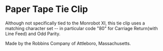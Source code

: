 # Paper Tape Tie Clip

Although not specifically tied to the Monrobot XI,
this tie clip uses a matching character set --
in particular code "80" for Carriage Return(with Line Feed)
and Odd Parity.

Made by the Robbins Company of Attleboro, Massachusetts.
